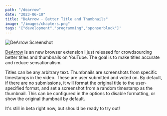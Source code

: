 ```yaml
---
path: "/dearrow"
date: "2023-06-10"
title: "DeArrow - Better Title and Thumbnails"
image: "/images/chapters.png"
tags: '["development","programming","sponsorblock"]'
---
```


![DeArrow Screenshot](https://dearrow.ajay.app/screenshot1.png)

[DeArrow](https://dearrow.ajay.app/) is an new browser extension I just released for crowdsourcing better titles and thumbnails on YouTube. The goal is to make titles accurate and reduce sensationalism.

Titles can be any arbitrary text. Thumbnails are screenshots from specific timestamps in the video. These are user submitted and voted on. By default, if there are no submissions, it will format the original title to the user-specified format, and set a screenshot from a random timestamp as the thumbnail. This can be configured in the options to disable formatting, or show the original thumbnail by default.

It's still in beta right now, but should be ready to try out!